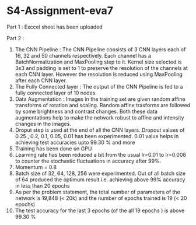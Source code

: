# S4-Assignment-eva7
Part 1 : 
Exccel sheet has been uploaded


Part 2 :
1. The CNN Pipeline : The CNN Pipeline consists of 3 CNN layers each of 16, 32 and 50 channels respectively. Each channel has a BatchNormalization and MaxPooling step to it. Kernel size selected is 3x3 and padding is set to 1 to preserve the resolution of the channels at each CNN layer. However the resolution is reduced using MaxPooling after each CNN layer.
2. The Fully Connected layer : The output of the CNN Pipeline is fed to a fully connected layer of 10 nodes. 
3. Data Augmentation : Images in the training set are given random affine transforms of rotation and scaling. Random affine trasforms are followed by some brightness and contrast changes. Both these data augmentations help to make the network robust to affine and intensity changes in the images.
4. Droput step is used at the end of all the CNN layers. Dropout values of 0.25 , 0.2, 0.1, 0.05, 0.01 has been experimented. 0.01 value helps in achieving test accuracies upto 99.30 % and more
5. Training has been done on GPU
6. Learning rate has been reduced a bit from the usual lr=0.01 to lr=0.008 to counter the stochastic fluctuations in accuracy after 99%. 
7. Momentum = 0.8
8. Batch size of 32, 64, 128, 256 were experimented. Out of all batch size of 64 produced the optimum result i.e. achieving above 99% accuracy in less than 20 epochs
9. As per the problem statement, the total number of parameters of the network is 19,848 (< 20k) and the number of epochs trained is 19 (< 20 epochs)
10. The test accuracy for the last 3 epochs (of the all 19 epochs ) is above 99.30 %

